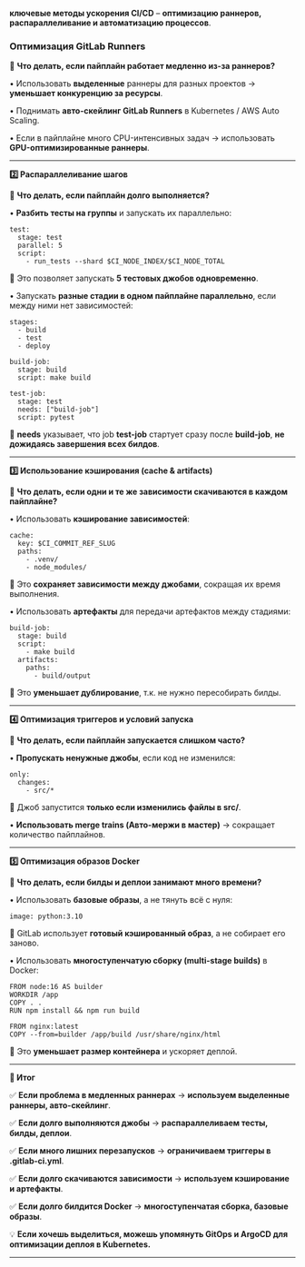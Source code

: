 
**ключевые методы ускорения CI/CD** – **оптимизацию раннеров, распараллеливание и автоматизацию процессов**.
  

### Оптимизация GitLab Runners

🚀 **Что делать, если пайплайн работает медленно из-за раннеров?**

• Использовать **выделенные** раннеры для разных проектов → **уменьшает конкуренцию за ресурсы**.

• Поднимать **авто-скейлинг GitLab Runners** в Kubernetes / AWS Auto Scaling.

• Если в пайплайне много CPU-интенсивных задач → использовать **GPU-оптимизированные раннеры**.

---

**2️⃣ Распараллеливание шагов**

🚀 **Что делать, если пайплайн долго выполняется?**

• **Разбить тесты на группы** и запускать их параллельно:

```
test:
  stage: test
  parallel: 5
  script:
    - run_tests --shard $CI_NODE_INDEX/$CI_NODE_TOTAL
```

📌 Это позволяет запускать **5 тестовых джобов одновременно**.

• Запускать **разные стадии в одном пайплайне параллельно**, если между ними нет зависимостей:

```
stages:
  - build
  - test
  - deploy

build-job:
  stage: build
  script: make build

test-job:
  stage: test
  needs: ["build-job"]
  script: pytest
```

📌 **needs** указывает, что job **test-job** стартует сразу после **build-job**, **не дожидаясь завершения всех билдов**.

---

**3️⃣ Использование кэширования (cache & artifacts)**

🚀 **Что делать, если одни и те же зависимости скачиваются в каждом пайплайне?**

• Использовать **кэширование зависимостей**:

```
cache:
  key: $CI_COMMIT_REF_SLUG
  paths:
    - .venv/
    - node_modules/
```

📌 Это **сохраняет зависимости между джобами**, сокращая их время выполнения.

• Использовать **артефакты** для передачи артефактов между стадиями:

```
build-job:
  stage: build
  script:
    - make build
  artifacts:
    paths:
      - build/output
```

📌 Это **уменьшает дублирование**, т.к. не нужно пересобирать билды.

---

**4️⃣ Оптимизация триггеров и условий запуска**

🚀 **Что делать, если пайплайн запускается слишком часто?**

• **Пропускать ненужные джобы**, если код не изменился:

```
only:
  changes:
    - src/*
```

📌 Джоб запустится **только если изменились файлы в src/**.

• **Использовать merge trains (Авто-мержи в мастер)** → сокращает количество пайплайнов.

---

**5️⃣ Оптимизация образов Docker**

🚀 **Что делать, если билды и деплои занимают много времени?**

• Использовать **базовые образы**, а не тянуть всё с нуля:

```
image: python:3.10
```

📌 GitLab использует **готовый кэшированный образ**, а не собирает его заново.

• Использовать **многоступенчатую сборку (multi-stage builds)** в Docker:

```
FROM node:16 AS builder
WORKDIR /app
COPY . .
RUN npm install && npm run build

FROM nginx:latest
COPY --from=builder /app/build /usr/share/nginx/html
```

📌 Это **уменьшает размер контейнера** и ускоряет деплой.

---

**🎯 Итог**

  

✅ **Если проблема в медленных раннерах** → **используем выделенные раннеры, авто-скейлинг**.

✅ **Если долго выполняются джобы** → **распараллеливаем тесты, билды, деплои**.

✅ **Если много лишних перезапусков** → **ограничиваем триггеры в .gitlab-ci.yml**.

✅ **Если долго скачиваются зависимости** → **используем кэширование и артефакты**.

✅ **Если долго билдится Docker** → **многоступенчатая сборка, базовые образы**.

  

💡 **Если хочешь выделиться, можешь упомянуть GitOps и ArgoCD для оптимизации деплоя в Kubernetes.**

---

